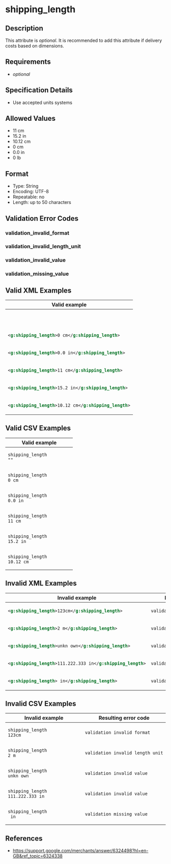 # shipping_length

## Description

This attribute is *optional*.
It is recommended to add this attribute if delivery costs based on dimensions.

## Requirements

* *optional*


## Specification Details

- Use accepted units systems

## Allowed Values
- 11 cm
- 15.2 in
- 10.12 cm
- 0 cm
- 0.0 in
- 0 lb

## Format

- Type: String
- Encoding: UTF-8
- Repeatable: no
- Length: up to 50 characters


## Validation Error Codes

### validation_invalid_format
### validation_invalid_length_unit
### validation_invalid_value
### validation_missing_value

## Valid XML Examples

<table>
<thead>
<tr><th>Valid example                                  </th></tr>
</thead>
<tbody>
<tr><td>

```xml
                                               
```

</td></tr>
<tr><td>

```xml
<g:shipping_length>0 cm</g:shipping_length>    
```

</td></tr>
<tr><td>

```xml
<g:shipping_length>0.0 in</g:shipping_length>  
```

</td></tr>
<tr><td>

```xml
<g:shipping_length>11 cm</g:shipping_length>   
```

</td></tr>
<tr><td>

```xml
<g:shipping_length>15.2 in</g:shipping_length> 
```

</td></tr>
<tr><td>

```xml
<g:shipping_length>10.12 cm</g:shipping_length>
```

</td></tr>
</tbody>
</table>

## Valid CSV Examples

<table>
<thead>
<tr><th>Valid example  </th></tr>
</thead>
<tbody>
<tr><td>

```csv
shipping_length
""                
```

</td></tr>
<tr><td>

```csv
shipping_length
0 cm                
```

</td></tr>
<tr><td>

```csv
shipping_length
0.0 in                
```

</td></tr>
<tr><td>

```csv
shipping_length
11 cm                
```

</td></tr>
<tr><td>

```csv
shipping_length
15.2 in                
```

</td></tr>
<tr><td>

```csv
shipping_length
10.12 cm                
```

</td></tr>
</tbody>
</table>

## Invalid XML Examples

<table>
<thead>
<tr><th>Invalid example                                      </th><th>Resulting error code          </th></tr>
</thead>
<tbody>
<tr><td>

```xml
<g:shipping_length>123cm</g:shipping_length>         
```

</td><td>

```xml
validation_invalid_format     
```

</td></tr>
<tr><td>

```xml
<g:shipping_length>2 m</g:shipping_length>           
```

</td><td>

```xml
validation_invalid_length_unit
```

</td></tr>
<tr><td>

```xml
<g:shipping_length>unkn own</g:shipping_length>      
```

</td><td>

```xml
validation_invalid_value      
```

</td></tr>
<tr><td>

```xml
<g:shipping_length>111.222.333 in</g:shipping_length>
```

</td><td>

```xml
validation_invalid_value      
```

</td></tr>
<tr><td>

```xml
<g:shipping_length> in</g:shipping_length>           
```

</td><td>

```xml
validation_missing_value      
```

</td></tr>
</tbody>
</table>

## Invalid CSV Examples

<table>
<thead>
<tr><th>Invalid example  </th><th>Resulting error code          </th></tr>
</thead>
<tbody>
<tr><td>

```csv
shipping_length
123cm                  
```

</td><td>

```csv
validation_invalid_format     
```

</td></tr>
<tr><td>

```csv
shipping_length
2 m                  
```

</td><td>

```csv
validation_invalid_length_unit
```

</td></tr>
<tr><td>

```csv
shipping_length
unkn own                  
```

</td><td>

```csv
validation_invalid_value      
```

</td></tr>
<tr><td>

```csv
shipping_length
111.222.333 in                  
```

</td><td>

```csv
validation_invalid_value      
```

</td></tr>
<tr><td>

```csv
shipping_length
 in                  
```

</td><td>

```csv
validation_missing_value      
```

</td></tr>
</tbody>
</table>

## References
* https://support.google.com/merchants/answer/6324498?hl=en-GB&ref_topic=6324338
